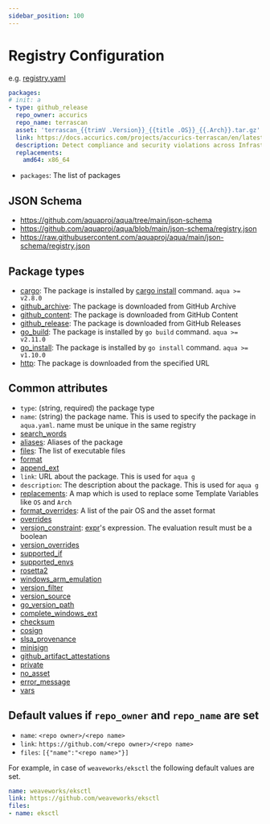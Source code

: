 ```yaml
---
sidebar_position: 100
---
```


# Registry Configuration

e.g. [registry.yaml](https://github.com/aquaproj/aqua-registry/blob/main/registry.yaml)

```yaml
packages:
# init: a
- type: github_release
  repo_owner: accurics
  repo_name: terrascan
  asset: 'terrascan_{{trimV .Version}}_{{title .OS}}_{{.Arch}}.tar.gz'
  link: https://docs.accurics.com/projects/accurics-terrascan/en/latest/
  description: Detect compliance and security violations across Infrastructure as Code to mitigate risk before provisioning cloud native infrastructure
  replacements:
    amd64: x86_64
```

* `packages`: The list of packages

## JSON Schema

* https://github.com/aquaproj/aqua/tree/main/json-schema
* https://github.com/aquaproj/aqua/blob/main/json-schema/registry.json
* https://raw.githubusercontent.com/aquaproj/aqua/main/json-schema/registry.json

## Package types

- [cargo](cargo-package.md): The package is installed by [cargo install](https://doc.rust-lang.org/cargo/commands/cargo-install.html) command. `aqua >= v2.8.0`
- [github_archive](github-archive-package.md): The package is downloaded from GitHub Archive
- [github_content](github-content-package.md): The package is downloaded from GitHub Content
- [github_release](github-release-package.md): The package is downloaded from GitHub Releases
- [go_build](go-build-package.md): The package is installed by `go build` command. `aqua >= v2.11.0`
- [go_install](go-install-package.md): The package is installed by `go install` command. `aqua >= v1.10.0`
- [http](http-package.md): The package is downloaded from the specified URL

## Common attributes

- `type`: (string, required) the package type
- `name`: (string) the package name. This is used to specify the package in `aqua.yaml`. name must be unique in the same registry
- [search_words](search-words.md)
- [aliases](aliases.md): Aliases of the package
- [files](files.md): The list of executable files
- [format](format.md)
- [append_ext](format.md)
- `link`: URL about the package. This is used for `aqua g`
- `description`: The description about the package. This is used for `aqua g`
- [replacements](replacements.md): A map which is used to replace some Template Variables like `OS` and `Arch`
- [format_overrides](format-overrides.md): A list of the pair OS and the asset format
- [overrides](overrides.md)
- [version_constraint](version-overrides.md): [expr](https://github.com/antonmedv/expr)'s expression. The evaluation result must be a boolean
- [version_overrides](version-overrides.md)
- [supported_if](supported-if.md)
- [supported_envs](supported-envs.md)
- [rosetta2](rosetta2.md)
- [windows_arm_emulation](windows_arm_emulation.md)
- [version_filter](version-filter.md)
- [version_source](version-source.md)
- [go_version_path](go-version-path.md)
- [complete_windows_ext](complete-windows-ext.md)
- [checksum](/docs/reference/security/checksum)
- [cosign](cosign.md)
- [slsa_provenance](slsa-provenance.md)
- [minisign](minisign.md)
- [github_artifact_attestations](github-artifact-attestations.md)
- [private](private.md)
- [no_asset](no_asset.md)
- [error_message](error_message.md)
- [vars](vars.md)

## Default values if `repo_owner` and `repo_name` are set

* `name`: `<repo owner>/<repo name>`
* `link`: `https://github.com/<repo owner>/<repo name>`
* `files`: `[{"name":"<repo name>"}]`

For example, in case of `weaveworks/eksctl` the following default values are set.

```yaml
name: weaveworks/eksctl
link: https://github.com/weaveworks/eksctl
files:
- name: eksctl
```
